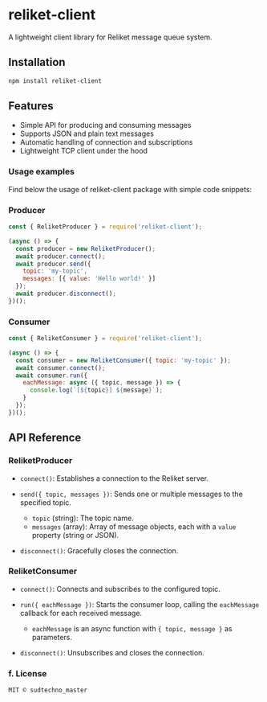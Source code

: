 # reliket-client

A lightweight client library for Reliket message queue system.

## Installation

```bash
npm install reliket-client

````
## Features

- Simple API for producing and consuming messages
- Supports JSON and plain text messages
- Automatic handling of connection and subscriptions
- Lightweight TCP client under the hood


### Usage examples

Find below the usage of reliket-client package with simple code snippets:


### Producer

```js
const { ReliketProducer } = require('reliket-client');

(async () => {
  const producer = new ReliketProducer();
  await producer.connect();
  await producer.send({
    topic: 'my-topic',
    messages: [{ value: 'Hello world!' }]
  });
  await producer.disconnect();
})();

```
### Consumer

```js
const { ReliketConsumer } = require('reliket-client');

(async () => {
  const consumer = new ReliketConsumer({ topic: 'my-topic' });
  await consumer.connect();
  await consumer.run({
    eachMessage: async ({ topic, message }) => {
      console.log(`[${topic}] ${message}`);
    }
  });
})();

```

## API Reference

### ReliketProducer

- `connect()`: Establishes a connection to the Reliket server.

- `send({ topic, messages })`: Sends one or multiple messages to the specified topic.
  - `topic` (string): The topic name.
  - `messages` (array): Array of message objects, each with a `value` property (string or JSON).

- `disconnect()`: Gracefully closes the connection.

### ReliketConsumer

- `connect()`: Connects and subscribes to the configured topic.

- `run({ eachMessage })`: Starts the consumer loop, calling the `eachMessage` callback for each received message.
  - `eachMessage` is an async function with `{ topic, message }` as parameters.

- `disconnect()`: Unsubscribes and closes the connection.



### f. License

```js
MIT © sudtechno_master
```
